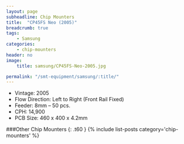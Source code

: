 ```yaml
---
layout: page
subheadline: Chip Mounters
title:  "CP45FS Neo (2005)"
breadcrumb: true
tags:
    - Samsung
categories:
    - chip-mounters
header: no
image:
    title: samsung/CP45FS-Neo-2005.jpg

permalink: "/smt-equipment/samsung/:title/"
---
```


- Vintage: 2005
- Flow Direction: Left to Right (Front Rail Fixed)
- Feeder: 8mm – 50 pcs.
- CPH: 14,900
- PCB Size: 460 x 400 x 4.2mm

###Other Chip Mounters
{: .t60 }
{% include list-posts category='chip-mounters' %}
